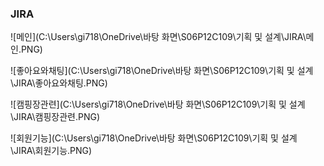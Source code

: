 ### JIRA

![메인](C:\Users\gi718\OneDrive\바탕 화면\S06P12C109\기획 및 설계\JIRA\메인.PNG)

![좋아요와채팅](C:\Users\gi718\OneDrive\바탕 화면\S06P12C109\기획 및 설계\JIRA\좋아요와채팅.PNG)

![캠핑장관련](C:\Users\gi718\OneDrive\바탕 화면\S06P12C109\기획 및 설계\JIRA\캠핑장관련.PNG)

![회원기능](C:\Users\gi718\OneDrive\바탕 화면\S06P12C109\기획 및 설계\JIRA\회원기능.PNG)